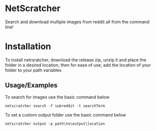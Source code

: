# NetScratcher

Search and download multiple images from reddit all from the command line!


# Installation

To install netrsratcher, download the release zip, unzip it and place the folder in a desired location, then for ease of use, add the location of your folder to your path variables 
## Usage/Examples

To search for images use the basic command below 
```terminal
netscratcher search -f subreddit -t searchTerm 
```
To set a custom output folder use the basic command below
```terminal
netscratcher output -p path\to\output\location
```
  